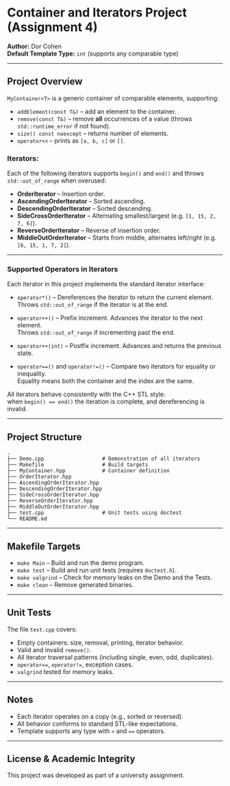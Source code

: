 # Container and Iterators Project (Assignment 4)

**Author:** Dor Cohen  <br>
**Default Template Type:** `int` (supports any comparable type)  

---

## Project Overview

`MyContainer<T>` is a generic container of comparable elements, supporting:

- `addElement(const T&)` – add an element to the container.
- `remove(const T&)` – remove **all** occurrences of a value (throws `std::runtime_error` if not found).
- `size() const noexcept` – returns number of elements.
- `operator<<` – prints as `[a, b, c]` or `[]`.

### Iterators:

Each of the following iterators supports `begin()` and `end()` and throws `std::out_of_range` when overused:

- **OrderIterator** – Insertion order.
- **AscendingOrderIterator** – Sorted ascending.
- **DescendingOrderIterator** – Sorted descending.
- **SideCrossOrderIterator** – Alternating smallest/largest (e.g. `[1, 15, 2, 7, 6]`).
- **ReverseOrderIterator** – Reverse of insertion order.
- **MiddleOutOrderIterator** – Starts from middle, alternates left/right (e.g. `[6, 15, 1, 7, 2]`).

---

### Supported Operators in Iterators

Each iterator in this project implements the standard iterator interface:

- `operator*()` – Dereferences the iterator to return the current element.  
  Throws `std::out_of_range` if the iterator is at the end.

- `operator++()` – Prefix increment. Advances the iterator to the next element.  
  Throws `std::out_of_range` if incrementing past the end.

- `operator++(int)` – Postfix increment. Advances and returns the previous state.

- `operator==()` and `operator!=()` – Compare two iterators for equality or inequality.  
  Equality means both the container and the index are the same.

All iterators behave consistently with the C++ STL style:  
when `begin() == end()` the iteration is complete, and dereferencing is invalid.

---

## Project Structure

```
.
├── Demo.cpp                   # Demonstration of all iterators
├── Makefile                   # Build targets
├── MyContainer.hpp            # Container definition
├── OrderIterator.hpp
├── AscendingOrderIterator.hpp
├── DescendingOrderIterator.hpp
├── SideCrossOrderIterator.hpp
├── ReverseOrderIterator.hpp
├── MiddleOutOrderIterator.hpp
├── test.cpp                   # Unit tests using doctest
└── README.md
```

---

## Makefile Targets

- `make Main` – Build and run the demo program.
- `make test` – Build and run unit tests (requires `doctest.h`).
- `make valgrind` – Check for memory leaks on the Demo and the Tests.
- `make clean` – Remove generated binaries.

---

## Unit Tests

The file `test.cpp` covers:

- Empty containers: size, removal, printing, iterator behavior.
- Valid and invalid `remove()`.
- All iterator traversal patterns (including single, even, odd, duplicates).
- `operator==`, `operator!=`, exception cases.
- `valgrind` tested for memory leaks.

---

## Notes

- Each iterator operates on a copy (e.g., sorted or reversed).
- All behavior conforms to standard STL-like expectations.
- Template supports any type with `<` and `==` operators.

---

## License & Academic Integrity

This project was developed as part of a university assignment.

```
